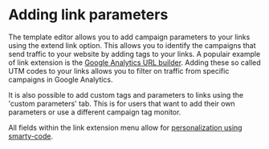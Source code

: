# Adding link parameters

The template editor allows you to add campaign parameters to your links using 
the extend link option. This allows you to identify the campaigns that send 
traffic to your website by adding tags to your links. A populair example of 
link extension is the 
[Google Analytics URL builder](https://support.google.com/analytics/answer/1033867 "Google Analytics URL builder").
Adding these so called UTM codes to your links allows you to filter 
on traffic from specific campaigns in Google Analytics. 

It is also possible to add custom tags and parameters to links using the 
'custom parameters' tab. This is for users that want to add their own 
parameters or use a different campaign tag monitor. 

All fields within the link extension menu allow for [personalization using smarty-code](copernica-docs:MarketingSuite/template-editor/personalization "Personalization documentation").




